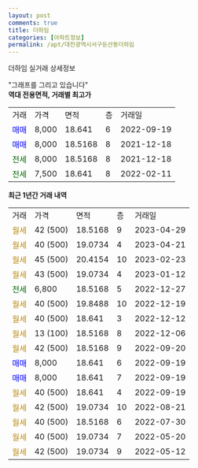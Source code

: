 ```yaml
---
layout: post
comments: true
title: 더하임
categories: [아파트정보]
permalink: /apt/대전광역시서구둔산동더하임
---
```


더하임 실거래 상세정보

<script type="text/javascript">
  google.charts.load('current', {'packages':['line', 'corechart']});
  google.charts.setOnLoadCallback(drawChart);

  function drawChart() {
    var data = new google.visualization.DataTable();
    data.addColumn('date', '거래일');
    data.addColumn('number', "매매");
    data.addColumn('number', "전세");
    data.addColumn('number', "전매");

    data.addRows([[new Date(Date.parse("2023-04-29")), null, null, null], [new Date(Date.parse("2023-04-21")), null, null, null], [new Date(Date.parse("2023-02-23")), null, null, null], [new Date(Date.parse("2023-01-12")), null, null, null], [new Date(Date.parse("2022-12-27")), null, 6800, null], [new Date(Date.parse("2022-12-19")), null, null, null], [new Date(Date.parse("2022-12-12")), null, null, null], [new Date(Date.parse("2022-12-06")), null, null, null], [new Date(Date.parse("2022-09-20")), null, null, null], [new Date(Date.parse("2022-09-19")), 8000, null, null], [new Date(Date.parse("2022-09-19")), 8000, null, null], [new Date(Date.parse("2022-09-19")), null, null, null], [new Date(Date.parse("2022-08-21")), null, null, null], [new Date(Date.parse("2022-07-30")), null, null, null], [new Date(Date.parse("2022-05-20")), null, null, null], [new Date(Date.parse("2022-05-12")), null, null, null]]);

    var options = {
      hAxis: {
        format: 'yyyy/MM/dd'
      },    
      lineWidth: 0,
      pointsVisible: true,    
      title: '최근 1년간 유형별 실거래가 분포',
      legend: { position: 'bottom' }
    };

    var formatter = new google.visualization.NumberFormat({pattern:'###,###'} );
    formatter.format(data, 1);
    formatter.format(data, 2);
    
    setTimeout(function() {
        var chart = new google.visualization.LineChart(document.getElementById('columnchart_material'));
        chart.draw(data, (options));
        document.getElementById('loading').style.display = 'none';
    }, 200);
  }
</script>


<div id="loading" style="z-index:20; display: block; margin-left: 0px">"그래프를 그리고 있습니다"</div>
<div id="columnchart_material" style="width: 95%; margin-left: 0px; display: block"></div>
<!-- contents start -->
<b>역대 전용면적, 거래별 최고가</b>
<table class="sortable">
    <tr>
      <td>거래</td>
      <td>가격</td>
      <td>면적</td>
      <td>층</td>
      <td>거래일</td>
    </tr>
        <tr>
          <td><a style="color: blue">매매</a></td>
          <td>8,000</td>
          <td>18.641</td>
          <td>6</td>
          <td>2022-09-19</td>
        </tr>            <tr>
          <td><a style="color: blue">매매</a></td>
          <td>8,000</td>
          <td>18.5168</td>
          <td>8</td>
          <td>2021-12-18</td>
        </tr>        
        <tr>
              <td><a style="color: darkgreen">전세</a></td>
              <td>8,000</td>
              <td>18.5168</td>
              <td>8</td>
              <td>2021-12-18</td>
            </tr>            <tr>
              <td><a style="color: darkgreen">전세</a></td>
              <td>7,500</td>
              <td>18.641</td>
              <td>8</td>
              <td>2022-02-11</td>
            </tr>        
    
</table>

<b>최근 1년간 거래 내역</b>

<table class="sortable">
    <tr>
      <td>거래</td>
      <td>가격</td>
      <td>면적</td>
      <td>층</td>
      <td>거래일</td>
    </tr>
    <tr>
      <td><a style="color: darkgoldenrod">월세</a></td>
      <td>42 (500)</td>
      <td>18.5168</td>
      <td>9</td>
      <td>2023-04-29</td>
    </tr>          <tr>
      <td><a style="color: darkgoldenrod">월세</a></td>
      <td>40 (500)</td>
      <td>19.0734</td>
      <td>4</td>
      <td>2023-04-21</td>
    </tr>          <tr>
      <td><a style="color: darkgoldenrod">월세</a></td>
      <td>45 (500)</td>
      <td>20.4154</td>
      <td>10</td>
      <td>2023-02-23</td>
    </tr>          <tr>
      <td><a style="color: darkgoldenrod">월세</a></td>
      <td>43 (500)</td>
      <td>19.0734</td>
      <td>4</td>
      <td>2023-01-12</td>
    </tr>          <tr>
      <td><a style="color: darkgreen">전세</a></td>
      <td>6,800</td>
      <td>18.5168</td>
      <td>5</td>
      <td>2022-12-27</td>
    </tr>          <tr>
      <td><a style="color: darkgoldenrod">월세</a></td>
      <td>40 (500)</td>
      <td>19.8488</td>
      <td>10</td>
      <td>2022-12-19</td>
    </tr>          <tr>
      <td><a style="color: darkgoldenrod">월세</a></td>
      <td>40 (500)</td>
      <td>18.641</td>
      <td>3</td>
      <td>2022-12-12</td>
    </tr>          <tr>
      <td><a style="color: darkgoldenrod">월세</a></td>
      <td>13 (100)</td>
      <td>18.5168</td>
      <td>8</td>
      <td>2022-12-06</td>
    </tr>          <tr>
      <td><a style="color: darkgoldenrod">월세</a></td>
      <td>42 (500)</td>
      <td>18.5168</td>
      <td>9</td>
      <td>2022-09-20</td>
    </tr>          <tr>
      <td><a style="color: blue">매매</a></td>
      <td>8,000</td>
      <td>18.641</td>
      <td>6</td>
      <td>2022-09-19</td>
    </tr>          <tr>
      <td><a style="color: blue">매매</a></td>
      <td>8,000</td>
      <td>18.641</td>
      <td>7</td>
      <td>2022-09-19</td>
    </tr>          <tr>
      <td><a style="color: darkgoldenrod">월세</a></td>
      <td>40 (500)</td>
      <td>18.641</td>
      <td>4</td>
      <td>2022-09-19</td>
    </tr>          <tr>
      <td><a style="color: darkgoldenrod">월세</a></td>
      <td>42 (500)</td>
      <td>19.0734</td>
      <td>10</td>
      <td>2022-08-21</td>
    </tr>          <tr>
      <td><a style="color: darkgoldenrod">월세</a></td>
      <td>40 (500)</td>
      <td>18.5168</td>
      <td>6</td>
      <td>2022-07-30</td>
    </tr>          <tr>
      <td><a style="color: darkgoldenrod">월세</a></td>
      <td>40 (500)</td>
      <td>19.0734</td>
      <td>7</td>
      <td>2022-05-20</td>
    </tr>          <tr>
      <td><a style="color: darkgoldenrod">월세</a></td>
      <td>42 (500)</td>
      <td>19.0734</td>
      <td>9</td>
      <td>2022-05-12</td>
    </tr>      </table>
<!-- contents end -->    

